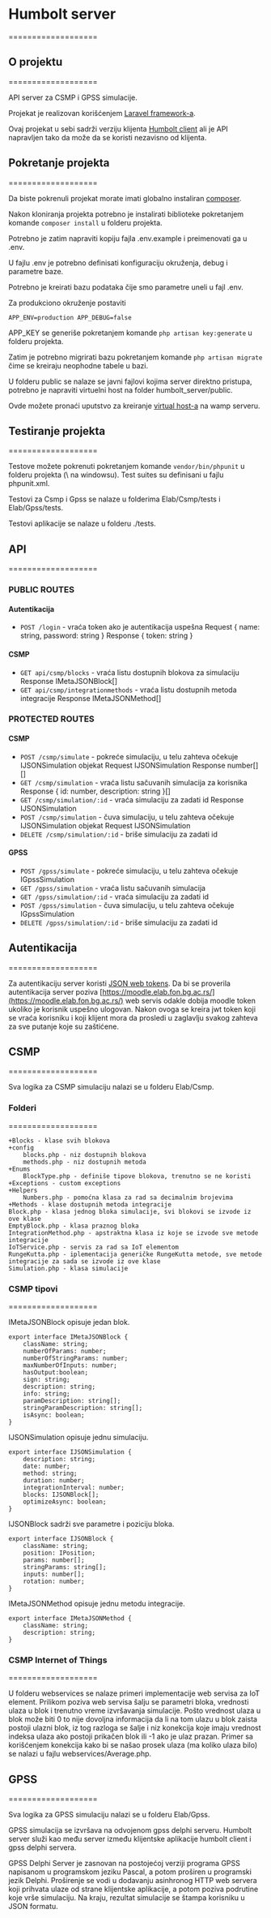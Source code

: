 # Humbolt server
===================

## O projektu
===================

API server za CSMP i GPSS simulacije.

Projekat je realizovan korišćenjem [Laravel framework-a](http://laravel.com/).

Ovaj projekat u sebi sadrži verziju klijenta [Humbolt client](https://bitbucket.org/humbolt/humbolt_client) ali je API napravljen
tako da može da se koristi nezavisno od klijenta.

## Pokretanje projekta
===================

Da biste pokrenuli projekat morate imati globalno instaliran [composer](https://getcomposer.org/).

Nakon kloniranja projekta potrebno je instalirati biblioteke pokretanjem komande `composer install` u folderu projekta.

Potrebno je zatim napraviti kopiju fajla .env.example i preimenovati ga u .env.

U fajlu .env je potrebno definisati konfiguraciju okruženja, debug i parametre baze.

Potrebno je kreirati bazu podataka čije smo parametre uneli u fajl .env.

Za produkciono okruženje postaviti

`APP_ENV=production
 APP_DEBUG=false`

 APP_KEY se generiše pokretanjem komande `php artisan key:generate` u folderu projekta.

 Zatim je potrebno migrirati bazu pokretanjem komande `php artisan migrate` čime se kreiraju neophodne tabele u bazi.

 U folderu public se nalaze se javni fajlovi kojima server direktno pristupa, potrebno je napraviti virtuelni host na folder humbolt_server/public.

 Ovde možete pronaći uputstvo za kreiranje [virtual host-a](http://www.techrepublic.com/blog/smb-technologist/create-virtual-hosts-in-a-wamp-server/) na wamp serveru.

## Testiranje projekta
===================

Testove možete pokrenuti pokretanjem komande `vendor/bin/phpunit` u folderu projekta (\ na windowsu).
Test suites su definisani u fajlu phpunit.xml.

Testovi za Csmp i Gpss se nalaze u folderima Elab/Csmp/tests i Elab/Gpss/tests.

Testovi aplikacije se nalaze u folderu ./tests.

## API
===================

### PUBLIC ROUTES

#### Autentikacija
* `POST /login` - vraća token ako je autentikacija uspešna
    Request
    {
        name: string,
        password: string
    }
    Response
    {
        token: string
    }

#### CSMP
* `GET api/csmp/blocks` - vraća listu dostupnih blokova za simulaciju
    Response
        IMetaJSONBlock[]
* `GET api/csmp/integrationmethods` - vraća listu dostupnih metoda integracije
    Response
        IMetaJSONMethod[]

### PROTECTED ROUTES

#### CSMP
* `POST /csmp/simulate` - pokreće simulaciju, u telu zahteva očekuje IJSONSimulation objekat
    Request
        IJSONSimulation
    Response
        number[][]
* `GET /csmp/simulation` - vraća listu sačuvanih simulacija za korisnika
    Response
        {
        id: number,
        description: string
        }[]
* `GET /csmp/simulation/:id` - vraća simulaciju za zadati id
    Response
        IJSONSimulation
* `POST /csmp/simulation` - čuva simulaciju, u telu zahteva očekuje IJSONSimulation objekat
    Request
        IJSONSimulation
* `DELETE /csmp/simulation/:id` - briše simulaciju za zadati id

#### GPSS
* `POST /gpss/simulate` - pokreće simulaciju, u telu zahteva očekuje IGpssSimulation
* `GET /gpss/simulation` - vraća listu sačuvanih simulacija
* `GET /gpss/simulation/:id` - vraća simulaciju za zadati id
* `POST /gpss/simulation` - čuva simulaciju, u telu zahteva očekuje IGpssSimulation
* `DELETE /gpss/simulation/:id` - briše simulaciju za zadati id

## Autentikacija
===================

Za autentikaciju server koristi [JSON web tokens](https://jwt.io/).
Da bi se proverila autentikacija server poziva [https://moodle.elab.fon.bg.ac.rs/](https://moodle.elab.fon.bg.ac.rs/) web servis odakle dobija moodle token ukoliko je korisnik uspešno ulogovan.
Nakon ovoga se kreira jwt token koji se vraća korisniku i koji klijent mora da prosledi u zaglavlju svakog zahteva za sve putanje koje su zaštićene.

## CSMP
===================

Sva logika za CSMP simulaciju nalazi se u folderu Elab/Csmp.

### Folderi
===================

```
+Blocks - klase svih blokova
+config
    blocks.php - niz dostupnih blokova
    methods.php - niz dostupnih metoda
+Enums
    BlockType.php - definiše tipove blokova, trenutno se ne koristi
+Exceptions - custom exceptions
+Helpers
    Numbers.php - pomoćna klasa za rad sa decimalnim brojevima
+Methods - klase dostupnih metoda integracije
Block.php - klasa jednog bloka simulacije, svi blokovi se izvode iz ove klase
EmptyBlock.php - klasa praznog bloka
IntegrationMethod.php - apstraktna klasa iz koje se izvode sve metode integracije
IoTService.php - servis za rad sa IoT elementom
RungeKutta.php - iplementacija generičke RungeKutta metode, sve metode integracije za sada se izvode iz ove klase
Simulation.php - klasa simulacije
```

### CSMP tipovi
===================

IMetaJSONBlock opisuje jedan blok.
```
export interface IMetaJSONBlock {
	className: string;
	numberOfParams: number;
	numberOfStringParams: number;
	maxNumberOfInputs: number;
	hasOutput:boolean;
	sign: string;
	description: string;
	info: string;
	paramDescription: string[];
	stringParamDescription: string[];
	isAsync: boolean;
}
```

IJSONSimulation opisuje jednu simulaciju.
```
export interface IJSONSimulation {
	description: string;
	date: number;
	method: string;
	duration: number;
	integrationInterval: number;
	blocks: IJSONBlock[];
	optimizeAsync: boolean;
}
```

IJSONBlock sadrži sve parametre i poziciju bloka.
```
export interface IJSONBlock {
	className: string;
	position: IPosition;
	params: number[];
	stringParams: string[];
	inputs: number[];
	rotation: number;
}
```

IMetaJSONMethod opisuje jednu metodu integracije.
```
export interface IMetaJSONMethod {
    className: string;
    description: string;
}
```

### CSMP Internet of Things
===================

U folderu webservices se nalaze primeri implementacije web servisa za IoT element.
Prilikom poziva web servisa šalju se parametri bloka, vrednosti ulaza u blok i trenutno vreme izvršavanja simulacije.
Pošto vrednost ulaza u blok može biti 0 to nije dovoljna informacija da li na tom ulazu u blok zaista postoji ulazni blok,
iz tog razloga se šalje i niz konekcija koje imaju vrednost indeksa ulaza ako postoji prikačen blok ili -1 ako je ulaz prazan.
Primer sa korišćenjem konekcija kako bi se našao prosek ulaza (ma koliko ulaza bilo) se nalazi u fajlu webservices/Average.php.

## GPSS
===================

Sva logika za GPSS simulaciju nalazi se u folderu Elab/Gpss.

GPSS simulacija se izvršava na odvojenom gpss delphi serveru. Humbolt server služi kao među server između klijentske aplikacije humbolt client i gpss delphi servera.

GPSS Delphi Server je zasnovan na postojećoj verziji programa GPSS napisanom u programskom jeziku Pascal, a potom proširen u programski jezik Delphi.
Proširenje se vodi u dodavanju asinhronog HTTP web servera koji prihvata ulaze od strane klijentske aplikacije, a potom poziva podrutine koje vrše simulaciju.
Na kraju, rezultat simulacije se štampa korisniku u JSON formatu.
